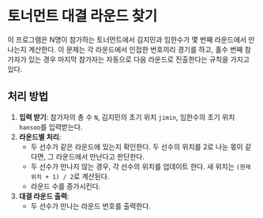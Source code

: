 # 토너먼트 대결 라운드 찾기

이 프로그램은 N명이 참가하는 토너먼트에서 김지민과 임한수가 몇 번째 라운드에서 만나는지 계산한다. 이 문제는 각 라운드에서 인접한 번호끼리 경기를 하고, 홀수 번째 참가자가 있는 경우 마지막 참가자는 자동으로 다음 라운드로 진출한다는 규칙을 가지고 있다.

## 처리 방법
1. **입력 받기**: 참가자의 총 수 `N`, 김지민의 초기 위치 `jimin`, 임한수의 초기 위치 `hansoo`를 입력받는다.
2. **라운드별 처리**:
    - 두 선수가 같은 라운드에 있는지 확인한다. 두 선수의 위치를 2로 나눈 몫이 같다면, 그 라운드에서 만난다고 판단한다.
    - 두 선수가 만나지 않는 경우, 각 선수의 위치를 업데이트 한다. 새 위치는 `(현재 위치 + 1) / 2`로 계산된다.
    - 라운드 수를 증가시킨다.
3. **대결 라운드 출력**:
    - 두 선수가 만나는 라운드 번호를 출력한다.